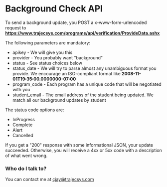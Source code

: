 # Background Check API #

To send a background update, you POST a x-www-form-urlencoded request to **https://www.trajecsys.com/programs/api/verification/ProvideData.ashx**

The following parameters are mandatory:

* apikey - We will give you this
* provider - You probably want "background"
* status - See status choices below
* status_date - We will try to parse almost any unambiguous format you provide.  We encourage an ISO-compliant format like **2008-11-01T19:35:00.0000000-07:00**
* program_code - Each program has a unique code that will be negotiated with you
* student_email - The email address of the student being updated.  We match all our background updates by student

The status code options are:

* InProgress
* Complete
* Alert
* Cancelled

If you get a "200" response with some informational JSON, your update succeeded.  Otherwise, you will receive a 4xx or 5xx code with a description of what went wrong.

### Who do I talk to? ###

You can contact me at cjay@trajecsys.com